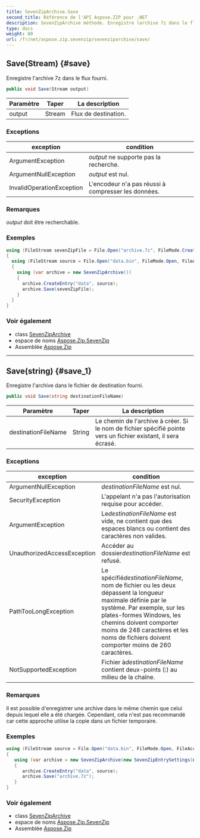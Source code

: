 ```yaml
---
title: SevenZipArchive.Save
second_title: Référence de l'API Aspose.ZIP pour .NET
description: SevenZipArchive méthode. Enregistre larchive 7z dans le flux fourni.
type: docs
weight: 80
url: /fr/net/aspose.zip.sevenzip/sevenziparchive/save/
---
```

## Save(Stream) {#save}

Enregistre l'archive 7z dans le flux fourni.

```csharp
public void Save(Stream output)
```

| Paramètre | Taper | La description |
| --- | --- | --- |
| output | Stream | Flux de destination. |

### Exceptions

| exception | condition |
| --- | --- |
| ArgumentException | *output* ne supporte pas la recherche. |
| ArgumentNullException | *output* est nul. |
| InvalidOperationException | L'encodeur n'a pas réussi à compresser les données. |

### Remarques

*output* doit être recherchable.

### Exemples

```csharp
using (FileStream sevenZipFile = File.Open("archive.7z", FileMode.Create))
{
  using (FileStream source = File.Open("data.bin", FileMode.Open, FileAccess.Read))
  {
    using (var archive = new SevenZipArchive())
    {
      archive.CreateEntry("data", source);
      archive.Save(sevenZipFile);
    }
  }
}
```

### Voir également

* class [SevenZipArchive](../)
* espace de noms [Aspose.Zip.SevenZip](../../sevenziparchive/)
* Assemblée [Aspose.Zip](../../../)

---

## Save(string) {#save_1}

Enregistre l'archive dans le fichier de destination fourni.

```csharp
public void Save(string destinationFileName)
```

| Paramètre | Taper | La description |
| --- | --- | --- |
| destinationFileName | String | Le chemin de l'archive à créer. Si le nom de fichier spécifié pointe vers un fichier existant, il sera écrasé. |

### Exceptions

| exception | condition |
| --- | --- |
| ArgumentNullException | *destinationFileName* est nul. |
| SecurityException | L'appelant n'a pas l'autorisation requise pour accéder. |
| ArgumentException | Le*destinationFileName* est vide, ne contient que des espaces blancs ou contient des caractères non valides. |
| UnauthorizedAccessException | Accéder au dossier*destinationFileName* est refusé. |
| PathTooLongException | Le spécifié*destinationFileName*, nom de fichier ou les deux dépassent la longueur maximale définie par le système. Par exemple, sur les plates-formes Windows, les chemins doivent comporter moins de 248 caractères et les noms de fichiers doivent comporter moins de 260 caractères. |
| NotSupportedException | Fichier à*destinationFileName* contient deux-points (:) au milieu de la chaîne. |

### Remarques

Il est possible d'enregistrer une archive dans le même chemin que celui depuis lequel elle a été chargée. Cependant, cela n'est pas recommandé car cette approche utilise la copie dans un fichier temporaire.

### Exemples

```csharp
using (FileStream source = File.Open("data.bin", FileMode.Open, FileAccess.Read))
{
   using (var archive = new SevenZipArchive(new SevenZipEntrySettings(new SevenZipLZMACompressionSettings())))
   {
      archive.CreateEntry("data", source);
      archive.Save("archive.7z");
   }
}
```

### Voir également

* class [SevenZipArchive](../)
* espace de noms [Aspose.Zip.SevenZip](../../sevenziparchive/)
* Assemblée [Aspose.Zip](../../../)



